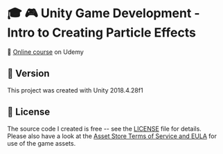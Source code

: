 # :mortar_board: :video_game: Unity Game Development - Intro to Creating Particle Effects

:link: [Online course][course] on Udemy

## :memo: Version

This project was created with Unity 2018.4.28f1

## :page_with_curl: License

The source code I created is free -- see the [LICENSE](LICENSE) file for details.  
Please also have a look at the [Asset Store Terms of Service and EULA](https://unity3d.com/legal/as_terms) for use of the game assets.

[course]: https://www.udemy.com/course/draft/1224564/
